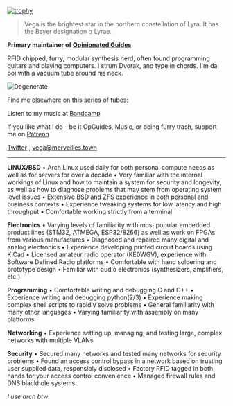 [![trophy](https://github-profile-trophy.vercel.app/?username=VegaDeftwing)](https://github.com/ryo-ma/github-profile-trophy)

> Vega is the brightest star in the northern constellation of Lyra. It has the Bayer designation α Lyrae. 

**Primary maintainer of [Opinionated Guides](https://opguides.info)**

RFID chipped, furry, modular synthesis nerd, often found programming guitars and playing computers. I strum Dvorak, and type in chords. I'm da boi with a vacuum tube around his neck.



![Degenerate](https://opinionatedguide.github.io/nonfree/character/box.png)



Find me elsewhere on this series of tubes:

Listen to my music at [Bandcamp](vegadeftwing.bandcamp.com) 

If you like what I do - be it OpGuides, Music, or being furry trash, support me on [Patreon](https://patreon.com/deftwing)

[Twitter](https://twitter.com/Vega_DW) , [vega@merveilles.town](https://merveilles.town/@vega)

---

**LINUX/BSD**
• Arch Linux used daily for both personal compute needs as well as for servers for over a decade
• Very familiar with the internal workings of Linux and how to maintain a system for security and
longevity, as well as how to diagnose problems that may stem from operating system level issues
• Extensive BSD and ZFS experience in both personal and business contexts
• Experience tweaking systems for low latency and high throughput
• Comfortable working strictly from a terminal

**Electronics**
• Varying levels of familiarity with most popular embedded product lines (STM32, ATMEGA, ESP32/8266) as well as work
on FPGAs from various manufactures
• Diagnosed and repaired many digital and analog electronics
• Experience developing printed circuit boards using KiCad
• Licensed amateur radio operator (KE0WGV), experience with Software Defined Radio platforms
• Comfortable with hand soldering and prototype design
• Familiar with audio electronics (synthesizers, amplifiers, etc.)

**Programming**
• Comfortable writing and debugging C and C++
• Experience writing and debugging python(2/3)
• Experience making complex shell scripts to rapidly solve problems
• General familiarity with many other languages
• Varying familiarity with assembly on many platforms

**Networking**
• Experience setting up, managing, and testing large, complex networks with multiple VLANs

**Security**
• Secured many networks and tested many networks for security problems
• Found an access control bypass in a network based on trusting user supplied data, responsibly
disclosed
• Factory RFID tagged in both hands for your access control convenience
• Managed firewall rules and DNS blackhole systems





*I use arch btw*

